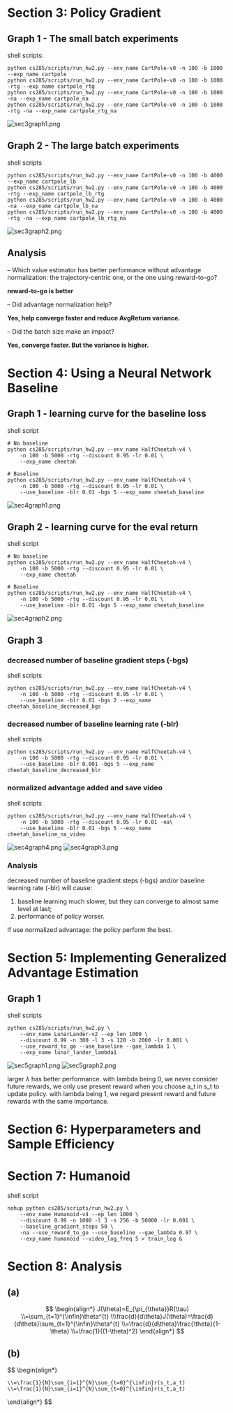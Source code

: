 # Section 3: Policy Gradient

## Graph 1 - The small batch experiments
shell scripts:
```shell
python cs285/scripts/run_hw2.py --env_name CartPole-v0 -n 100 -b 1000 --exp_name cartpole
python cs285/scripts/run_hw2.py --env_name CartPole-v0 -n 100 -b 1000 -rtg --exp_name cartpole_rtg
python cs285/scripts/run_hw2.py --env_name CartPole-v0 -n 100 -b 1000 -na --exp_name cartpole_na
python cs285/scripts/run_hw2.py --env_name CartPole-v0 -n 100 -b 1000 -rtg -na --exp_name cartpole_rtg_na
```
![sec3graph1.png](imgs%2Fsec3graph1.png)
## Graph 2 - The large batch experiments
shell scripts
```shell
python cs285/scripts/run_hw2.py --env_name CartPole-v0 -n 100 -b 4000 --exp_name cartpole_lb
python cs285/scripts/run_hw2.py --env_name CartPole-v0 -n 100 -b 4000 -rtg --exp_name cartpole_lb_rtg
python cs285/scripts/run_hw2.py --env_name CartPole-v0 -n 100 -b 4000 -na --exp_name cartpole_lb_na
python cs285/scripts/run_hw2.py --env_name CartPole-v0 -n 100 -b 4000 -rtg -na --exp_name cartpole_lb_rtg_na
```
![sec3graph2.png](imgs%2Fsec3graph2.png)

## Analysis
– Which value estimator has better performance without advantage normalization: the trajectory-centric one, or the one using reward-to-go?

**reward-to-go is better**

– Did advantage normalization help?

**Yes, help converge faster and reduce AvgReturn variance.**

– Did the batch size make an impact?

**Yes, converge faster. But the variance is higher.**

# Section 4: Using a Neural Network Baseline

## Graph 1 - learning curve for the baseline loss
shell script
```shell
# No baseline
python cs285/scripts/run_hw2.py --env_name HalfCheetah-v4 \
    -n 100 -b 5000 -rtg --discount 0.95 -lr 0.01 \
    --exp_name cheetah

# Baseline
python cs285/scripts/run_hw2.py --env_name HalfCheetah-v4 \
    -n 100 -b 5000 -rtg --discount 0.95 -lr 0.01 \
    --use_baseline -blr 0.01 -bgs 5 --exp_name cheetah_baseline
```
![sec4graph1.png](imgs%2Fsec4graph1.png)
## Graph 2 - learning curve for the eval return
shell script
```shell
# No baseline
python cs285/scripts/run_hw2.py --env_name HalfCheetah-v4 \
    -n 100 -b 5000 -rtg --discount 0.95 -lr 0.01 \
    --exp_name cheetah

# Baseline
python cs285/scripts/run_hw2.py --env_name HalfCheetah-v4 \
    -n 100 -b 5000 -rtg --discount 0.95 -lr 0.01 \
    --use_baseline -blr 0.01 -bgs 5 --exp_name cheetah_baseline
```
![sec4graph2.png](imgs%2Fsec4graph2.png)

## Graph 3

### decreased number of baseline gradient steps (-bgs)    
shell scripts
```shell
python cs285/scripts/run_hw2.py --env_name HalfCheetah-v4 \
    -n 100 -b 5000 -rtg --discount 0.95 -lr 0.01 \
    --use_baseline -blr 0.01 -bgs 2 --exp_name cheetah_baseline_decreased_bgs
```
### decreased number of baseline learning rate (-blr)
shell scripts
```shell
python cs285/scripts/run_hw2.py --env_name HalfCheetah-v4 \
    -n 100 -b 5000 -rtg --discount 0.95 -lr 0.01 \
    --use_baseline -blr 0.001 -bgs 5 --exp_name cheetah_baseline_decreased_blr
```
### normalized advantage added and save video
shell scripts
```shell
python cs285/scripts/run_hw2.py --env_name HalfCheetah-v4 \
    -n 100 -b 5000 -rtg --discount 0.95 -lr 0.01 -na\
    --use_baseline -blr 0.01 -bgs 5 --exp_name cheetah_baseline_na_video
```
![sec4graph4.png](imgs%2Fsec4graph4.png)
![sec4graph3.png](imgs%2Fsec4graph3.png)
### Analysis
decreased number of baseline gradient steps (-bgs) and/or baseline
learning rate (-blr) will cause:
1. baseline learning much slower, but they can converge to almost same level at last;
2. performance of policy worser.

If use normalized advantage:
the policy perform the best.

# Section 5: Implementing Generalized Advantage Estimation
## Graph 1
shell scripts
```shell
python cs285/scripts/run_hw2.py \
    --env_name LunarLander-v2 --ep_len 1000 \
    --discount 0.99 -n 300 -l 3 -s 128 -b 2000 -lr 0.001 \
    --use_reward_to_go --use_baseline --gae_lambda 1 \
    --exp_name lunar_lander_lambda1
```
![sec5graph1.png](imgs%2Fsec5graph1.png)
![sec5graph2.png](imgs%2Fsec5graph2.png)

larger $\lambda$ has better performance.
with lambda being 0, we never consider future rewards, we only use present reward when you choose a_t in s_t to update policy.
with lambda being 1, we regard present reward and future rewards with the same importance.

# Section 6: Hyperparameters and Sample Efficiency



# Section 7: Humanoid

shell script
```shell
nohup python cs285/scripts/run_hw2.py \
    --env_name Humanoid-v4 --ep_len 1000 \
    --discount 0.99 -n 1000 -l 3 -s 256 -b 50000 -lr 0.001 \
    --baseline_gradient_steps 50 \
    -na --use_reward_to_go --use_baseline --gae_lambda 0.97 \
    --exp_name humanoid --video_log_freq 5 > train_log &
```
# Section 8: Analysis
## (a)
$$
\begin{align*}
    J(\theta)=E_{\pi_{\theta}}R(\tau)
    \\=\sum_{t=1}^{\infin}\theta^{t}
    \\\frac{d}{d\theta}J(\theta)=\frac{d}{d\theta}\sum_{t=1}^{\infin}\theta^{t}
    \\=\frac{d}{d\theta}\frac{\theta}{1-\theta}
    \\=\frac{1}{(1-\theta)^2}
\end{align*}
$$
## (b)
$$
\begin{align*}
    
    
    \\=\frac{1}{N}\sum_{i=1}^{N}\sum_{t=0}^{\infin}r(s_t,a_t)
    \\=\frac{1}{N}\sum_{i=1}^{N}\sum_{t=0}^{\infin}r(s_t,a_t)
\end{align*}
$$